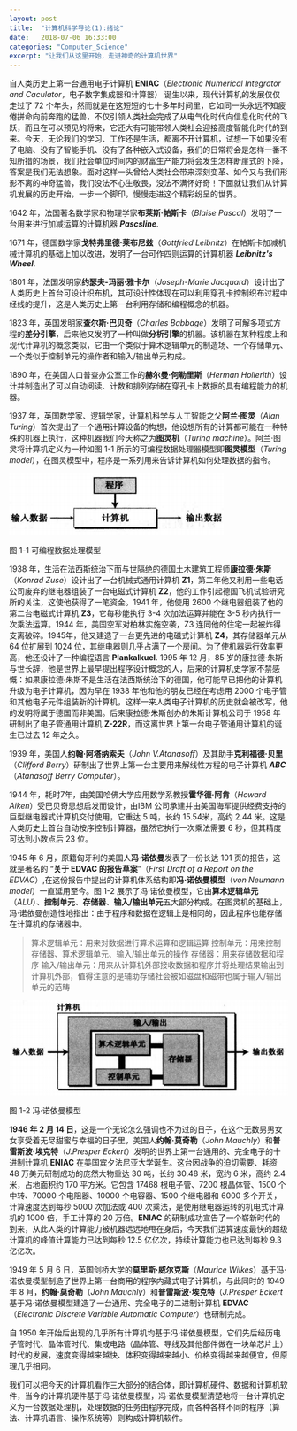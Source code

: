 ```yaml
---
layout: post
title:  "计算机科学导论(1):绪论"
date:   2018-07-06 16:33:00
categories: "Computer_Science"
excerpt: "让我们从这里开始，走进神奇的计算机世界"
---
```


<div class="post-style">

<p>自人类历史上第一台通用电子计算机 <strong>ENIAC</strong>（<em>Electronic Numerical Integrator and Caculator</em>，电子数字集成器和计算器） 诞生以来，现代计算机的发展仅仅走过了 72 个年头，然而就是在这短短的七十多年时间里，它如同一头永远不知疲倦拼命向前奔跑的猛兽，不仅引领人类社会完成了从电气化时代向信息化时代的飞跃，而且在可以预见的将来，它还大有可能带领人类社会迎接高度智能化时代的到来。今天，无论我们的学习、工作还是生活，都离不开计算机，试想一下如果没有了电脑、没有了智能手机、没有了各种嵌入式设备，我们的日常将会是怎样一番不知所措的场景，我们社会单位时间内的财富生产能力将会发生怎样断崖式的下降，答案是我们无法想象。面对这样一头曾给人类社会带来深刻变革、如今又与我们形影不离的神奇猛兽，我们没法不心生敬畏，没法不满怀好奇！下面就让我们从计算机发展的历史开始，一步一个脚印，慢慢走进这个精彩纷呈的世界。</p>

<p>1642 年，法国著名数学家和物理学家<strong>布莱斯·帕斯卡</strong>（<em>Blaise Pascal</em>）发明了一台用来进行加减运算的计算机器 <em><strong>Pascsline</strong></em>.</p>

<p>1671 年，德国数学家<strong>戈特弗里德·莱布尼兹</strong>（<em>Gottfried Leibnitz</em>）在帕斯卡加减机械计算机的基础上加以改进，发明了一台可作四则运算的计算机器 <em><strong>Leibnitz's Wheel</strong></em>.</p>

<p>1801 年，法国发明家<strong>约瑟夫-玛丽·雅卡尔</strong>（<em>Joseph-Marie Jacquard</em>）设计出了人类历史上首台可设计织布机，其可设计性体现在可以利用穿孔卡控制织布过程中经线的提升，这是人类历史上第一台利用存储和编程概念的机器。</p>

<p>1823 年，英国发明家<strong>查尔斯·巴贝奇</strong>（<em>Charles Babbage</em>）发明了可解多项式方程的<strong>差分引擎</strong>，后来他又发明了一种叫做<strong>分析引擎</strong>的机器。该机器在某种程度上和现代计算机的概念类似，它由一个类似于算术逻辑单元的制造场、一个存储单元、一个类似于控制单元的操作者和输入/输出单元构成。</p>

<p>1890 年，在美国人口普查办公室工作的<strong>赫尔曼·何勒里斯</strong>（<em>Herman Hollerith</em>）设计并制造出了可以自动阅读、计数和排列存储在穿孔卡上数据的具有编程能力的机器。</p>

<p>1937 年，英国数学家、逻辑学家，计算机科学与人工智能之父<strong>阿兰·图灵</strong>（<em>Alan Turing</em>）首次提出了一个通用计算设备的构想，他设想所有的计算都可能在一种特殊的机器上执行，这种机器我们今天称之为<strong>图灵机</strong>（<em>Turing machine</em>）。阿兰·图灵将计算机定义为一种如图 1-1 所示的可编程数据处理器模型即<strong>图灵模型</strong>（<em>Turing model</em>），在图灵模型中，程序是一系列用来告诉计算机如何处理数据的指令。</p>

<p class="post-text-center"><img src="/assets/img/C/turing model.png"></p>
<p class="post-text-tablename">图 1-1 可编程数据处理模型</p>

<p>1938 年，生活在法西斯统治下而与世隔绝的德国土木建筑工程师<strong>康拉德·朱斯</strong>（<em>Konrad Zuse</em>）设计出了一台机械式通用计算机 <strong>Z1</strong>，第二年他又利用一些电话公司废弃的继电器组装了一台电磁式计算机 <strong>Z2</strong>，他的工作引起德国飞机试验研究所的关注，这使他获得了一笔资金。1941 年，他使用 2600 个继电器组装了他的第二台电磁式计算机 <strong>Z3</strong>，它每秒能执行 3-4 次加法运算并能在 3-5 秒内执行一次乘法运算。1944 年，美国空军对柏林实施空袭，Z3 连同他的住宅一起被炸得支离破碎。1945年，他又建造了一台更先进的电磁式计算机 <strong>Z4</strong>，其存储器单元从 64 位扩展到 1024 位，其继电器则几乎占满了一个房间。为了使机器运行效率更高，他还设计了一种编程语言 <strong>Plankalkuel</strong>. 1995 年 12 月，85 岁的康拉德·朱斯与世长辞，他是世界上最早提出程序设计概念的人，后来的计算机史学家不禁感慨：如果康拉德·朱斯不是生活在法西斯统治下的德国，他可能早已把他的计算机升级为电子计算机，因为早在 1938 年他和他的朋友已经在考虑用 2000 个电子管和其他电子元件组装新的计算机，这样一来人类电子计算机的历史就会被改写，他的发明将属于德国而非美国。后来康拉德·朱斯创办的朱斯计算机公司于 1958 年研制出了电子管通用计算机 <strong>Z-22R</strong>，而这离世界上第一台电子管通用计算机的诞生已过去 12 年之久。</p>

<p>1939 年，美国人<strong>约翰·阿塔纳索夫</strong>（<em>John V.Atanasoff</em>）及其助手<strong>克利福德·贝里</strong>（<em>Clifford Berry</em>）研制出了世界上第一台主要用来解线性方程的电子计算机 <strong><em>ABC</em></strong>（<em>Atanasoff Berry Computer</em>）。</p>

<p>1944 年，耗时7年，由美国哈佛大学应用数学系教授<strong>霍华德·阿肯</strong>（<em>Howard Aiken</em>）受巴贝奇思想启发而设计，由IBM 公司承建并由美国海军提供经费支持的巨型继电器式计算机交付使用，它重达 5 吨，长约 15.54米，高约 2.44 米。这是人类历史上首台自动按序控制计算器，虽然它执行一次乘法需要 6 秒，但其精度可达到小数点后 23 位。</p>

<p>1945 年 6 月，原籍匈牙利的美国人<strong>冯·诺依曼</strong>发表了一份长达 101 页的报告，这就是著名的 “<strong>关于 EDVAC 的报告草案</strong>”（<em>First Draft of a Report on the EDVAC</em>）,在这份报告中提出的计算机体系结构即<strong>冯·诺依曼模型</strong>（<em>von Neumann model</em>）一直延用至今。图 1-2 展示了冯·诺依曼模型，它由<strong>算术逻辑单元</strong>（<em>ALU</em>）、<strong>控制单元</strong>、<strong>存储器</strong>、<strong>输入/输出单元</strong>五大部分构成。在图灵机的基础上，冯·诺依曼创造性地指出：由于程序和数据在逻辑上是相同的，因此程序也能存储在计算机的存储器中。</p>

<blockquote>
算术逻辑单元：用来对数据进行算术运算和逻辑运算
控制单元：用来控制存储器、算术逻辑单元、输入/输出单元的操作
存储器：用来存储数据和程序
输入/输出单元：用来从计算机外部接收数据和程序并将处理结果输出到计算机外部，值得注意的是辅助存储社会被如磁盘和磁带也属于输入/输出单元的范畴
</blockquote>

<p class="post-text-center"><img src="/assets/img/C/von Neumann model.png"></p>
<p class="post-text-tablename">图 1-2 冯·诺依曼模型</p>

<p><strong>1946 年 2 月 14 日</strong>，这是一个无论怎么强调也不为过的日子，在这个无数男男女女享受着无尽甜蜜与幸福的日子里，美国人<strong>约翰·莫奇勒</strong>（<em>John Mauchly</em>）和<strong>普雷斯波·埃克特</strong>（<em>J.Presper Eckert</em>）发明的世界上第一台通用的、完全电子的十进制计算机 <strong>ENIAC</strong> 在美国宾夕法尼亚大学诞生。这台因战争的迫切需要、耗资 48 万美元研制成功的庞然大物重达 30 吨，长约 30.48 米，宽约 6 米，高约 2.4 米，占地面积约 170 平方米。它包含 17468 根电子管、7200 根晶体管、1500 个中转、70000 个电阻器、10000 个电容器、1500 个继电器和 6000 多个开关，计算速度达到每秒 5000 次加法或 400 次乘法，是使用继电器运转的机电式计算机的 1000 倍，手工计算的 20 万倍。<strong>ENIAC</strong> 的研制成功宣告了一个崭新时代的到来，从此人类的计算能力被机器远远地甩在身后，今天我们运算速度最快的超级计算机的峰值计算能力已达到每秒 12.5 亿亿次，持续计算能力也已达到每秒 9.3 亿亿次。</p>

<p>1949 年 5 月 6 日，英国剑桥大学的<strong>莫里斯·威尔克斯</strong>（<em>Maurice Wilkes</em>）基于冯·诺依曼模型制造了世界上第一台商用的程序内藏式电子计算机，与此同时的 1949 年 8 月，<strong>约翰·莫奇勒</strong>（<em>John Mauchly</em>）和<strong>普雷斯波·埃克特</strong>（<em>J.Presper Eckert</em>基于冯·诺依曼模型建造了一台通用、完全电子的二进制计算机 <strong>EDVAC</strong>（<em>Electronic Discrete Variable Automatic Computer</em>）也研制完成。</p>

<p>自 1950 年开始后出现的几乎所有计算机均基于冯·诺依曼模型，它们先后经历电子管时代、晶体管时代、集成电路（晶体管、导线及其他部件做在一块单芯片上）时代的发展，速度变得越来越快、体积变得越来越小、价格变得越来越便宜，但原理几乎相同。</p>

<p>我们可以把今天的计算机看作三大部分的结合体，即计算机硬件、数据和计算机软件，当今的计算机硬件基于冯·诺依曼模型，冯·诺依曼模型清楚地将一台计算机定义为一台数据处理机，处理数据的任务由程序完成，而各种各样不同的程序（算法、计算机语言、操作系统等）则构成计算机软件。</p>

</div>